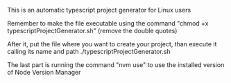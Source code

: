 This is an automatic typescript project generator for Linux users

Remember to make the file executable using the command "chmod +x typescriptProjectGenerator.sh" (remove the double quotes)

After it, put the file where you want to create your project, than execute it calling its name and path 
./typescriptProjectGenerator.sh

The last part is running the command "nvm use" to use the installed version of Node Version Manager